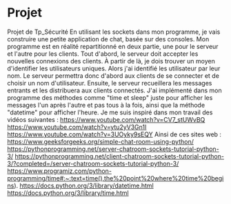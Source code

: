 # Projet
Projet de Tp_Sécurité
En utilisant les sockets dans mon programme, je vais construire une petite application de chat, basée sur des consoles.
Mon programme est en réalité repartitionné en deux partie, une pour le serveur et l'autre pour les clients.
Tout d'abord, le serveur doit accepter les nouvelles connexions des clients. À partir de là, je dois trouver un moyen d'identifier les utilisateurs uniques. Alors j'ai identifié les utilisateur par leur nom.
Le serveur permettra donc d'abord aux clients de se connecter et de choisir un nom d'utilisateur. Ensuite, le serveur recueillera les messages entrants et les distribuera aux clients connectés.
J'ai implémenté dans mon programme des méthodes comme "time et sleep" juste pour afficher les messages l'un après l'autre et pas tous à la fois, ainsi que la méthode "datetime" pour afficher l'heure.
Je me suis inspiré dans mon travail des vidéos suivantes :
https://www.youtube.com/watch?v=CV7_stUWvBQ
https://www.youtube.com/watch?v=ytu2yV3Gn1I
https://www.youtube.com/watch?v=3UOyky9sEQY
Ainsi de ces sites web :
https://www.geeksforgeeks.org/simple-chat-room-using-python/
https://pythonprogramming.net/server-chatroom-sockets-tutorial-python-3/
https://pythonprogramming.net/client-chatroom-sockets-tutorial-python-3/?completed=/server-chatroom-sockets-tutorial-python-3/
https://www.programiz.com/python-programming/time#:~:text=time(),the%20point%20where%20time%20begins).
https://docs.python.org/3/library/datetime.html
https://docs.python.org/3/library/time.html
